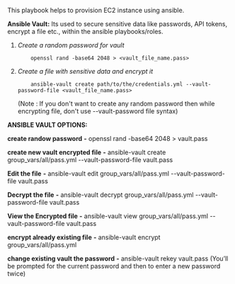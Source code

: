 This playbook helps to provision EC2 instance using ansible.

**Ansible Vault:** Its used to secure sensitive data like passwords, API tokens, encrypt a file etc., within the ansible playbooks/roles.

1. _Create a random password for vault_ 
   
           openssl rand -base64 2048 > <vault_file_name.pass>

  
2. _Create a file with sensitive data and encrypt it_
   
           ansible-vault create path/to/the/credentials.yml --vault-password-file <vault_file_name.pass>

   (Note : If you don't want to create any random password then while encrypting file, don't use --vault-password file syntax)

****ANSIBLE VAULT OPTIONS:****

**create randow password** **-**  openssl rand -base64 2048 > vault.pass

**create new vault encrypted file** **-** ansible-vault create group_vars/all/pass.yml --vault-password-file vault.pass

**Edit the file** **-** ansible-vault edit group_vars/all/pass.yml --vault-password-file vault.pass

**Decrypt the file** **-** ansible-vault decrypt group_vars/all/pass.yml --vault-password-file vault.pass

**View the Encrypted file** **-** ansible-vault view group_vars/all/pass.yml --vault-password-file vault.pass

**encrypt already existing file** **-** ansible-vault encrypt group_vars/all/pass.yml

**change existing vault the password** **-** ansible-vault rekey vault.pass  (You’ll be prompted for the current password and then to enter a new password twice)




